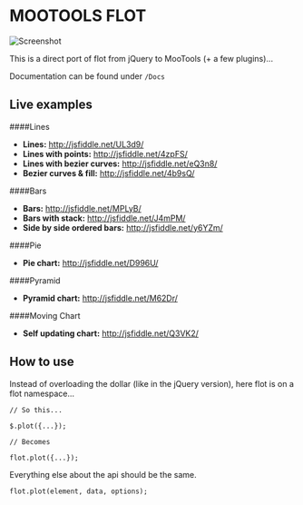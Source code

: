 MOOTOOLS FLOT
=============

![Screenshot](http://f.cl.ly/items/323p1i3R1J0o2F1w0n0m/Screen%20shot%202011-03-10%20at%2010.59.32%20AM.png)

This is a direct port of flot from jQuery to MooTools (+ a few plugins)...

Documentation can be found under `/Docs`

Live examples
----------

####Lines
- __Lines:__                    http://jsfiddle.net/UL3d9/  
- __Lines with points:__        http://jsfiddle.net/4zpFS/  
- __Lines with bezier curves:__ http://jsfiddle.net/eQ3n8/
- __Bezier curves & fill:__     http://jsfiddle.net/4b9sQ/

####Bars
- __Bars:__                     http://jsfiddle.net/MPLyB/  
- __Bars with stack:__          http://jsfiddle.net/J4mPM/ 
- __Side by side ordered bars:__ http://jsfiddle.net/y6YZm/ 

####Pie
- __Pie chart:__                http://jsfiddle.net/D996U/  

####Pyramid
- __Pyramid chart:__            http://jsfiddle.net/M62Dr/ 

####Moving Chart
- __Self updating chart:__      http://jsfiddle.net/Q3VK2/


How to use
----------

Instead of overloading the dollar (like in the jQuery version), here flot is on a flot namespace...

    // So this...

    $.plot({...});

    // Becomes

    flot.plot({...});
    
Everything else about the api should be the same.

    flot.plot(element, data, options);

